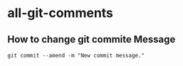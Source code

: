 # all-git-comments

## How to change git commite Message

```
git commit --amend -m "New commit message."
```
